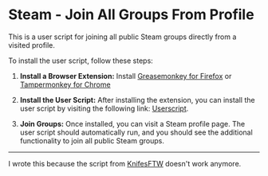 # Steam - Join All Groups From Profile

This is a user script for joining all public Steam groups directly from a visited profile.

To install the user script, follow these steps:

1. **Install a Browser Extension:**
   Install [Greasemonkey for Firefox](https://addons.mozilla.org/en-US/firefox/addon/greasemonkey/) or [Tampermonkey for Chrome](https://chrome.google.com/webstore/detail/tampermonkey/dhdgffkkebhmkfjojejmpbldmpobfkfo?hl=en)

2. **Install the User Script:**
   After installing the extension, you can install the user script by visiting the following link: [Userscript](https://github.com/VIEWVIEWVIEW/steam-join-all-groups-from-profile/raw/main/join-groups.user.js).

3. **Join Groups:**
   Once installed, you can visit a Steam profile page. The user script should automatically run, and you should see the additional functionality to join all public Steam groups.

---
I wrote this because the script from [KnifesFTW](https://github.com/KniferFTW/steam-join-all-profiles-groups) doesn't work anymore.
